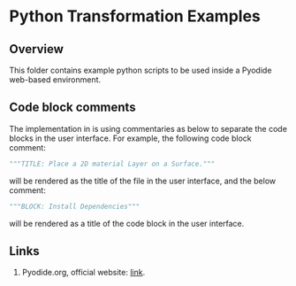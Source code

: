 # Python Transformation Examples

## Overview

This folder contains example python scripts to be used inside a Pyodide web-based environment.

## Code block comments

The implementation in is using commentaries as below to separate the code blocks in the user interface. For example, the following code block comment:

```python
"""TITLE: Place a 2D material Layer on a Surface."""
```
will be rendered as the title of the file in the user interface, and the below comment:

```python
"""BLOCK: Install Dependencies"""
```
will be rendered as a title of the code block in the user interface.

## Links

1. Pyodide.org, official website: [link](https://pyodide.org/en/stable/).
